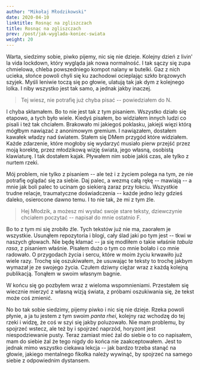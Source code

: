 ```yaml
---
author: "Mikołaj Młodzikowski"
date: 2020-04-10
linktitle: Rosnąc na zgliszczach
title: Rosnąc na zgliszczach
prev: /post/jak-wyglada-koniec-swiata
weight: 20
---
```


Warta, siedzimy sobie, piwko pijemy, nic się nie dzieje. Kolejny dzień z livin' la vida lockdown, który wygląda jak nowa normalność. I tak sączy się zupa chmielowa, chleba powszedniego kompot nalany w butelki. Gaz z nich ucieka, słońce powoli chyli się ku zachodowi ocieplając szkło brązowych szyjek. Myśli leniwie toczą się po głowie, ulatują tak jak dym z kolejnego lolka. I niby wszystko jest tak samo, a jednak jakby inaczej.

> Tej wiesz, nie potrafię już chyba pisać -- powiedziałem do N.

I chyba skłamałem. Bo to nie jest tak z tym pisaniem. Wszystko działo się etapowo, a tych było wiele. Kiedyś pisałem, bo widziałem innych ludzi co pisali i też tak chciałem. Brakowało mi jakiegoś poklasku, jakiejś więzi którą mógłbym nawiązać z anonimowym gremium. I nawiązałem, dostałem kawałek władzy nad światem. Stałem się DMem przygód które widziałem. Każde zdarzenie, które mogłoby się wydarzyć musiało pierw przejść przez moją korektę, przez młodzikową wizję świata, jego własną, osobistą klawiaturę. I tak dostałem kajak. Pływałem nim sobie jakiś czas, ale tylko z nurtem rzeki.

Mój problem, nie tylko z pisaniem -- ale też i z życiem polega na tym, ze nie potrafię oglądać się za siebie. Daj palec, a wezmą całą rękę -- mawiają -- a mnie jak boli palec to ucinam go siekierą zaraz przy łokciu. Wszystkie trudne relacje, traumatyczne doświadczenia -- każde jedno leży gdzieś daleko, osierocone dawno temu. I to nie tak, że mi z tym źle.

> Hej Młodzik, a możesz mi wysłać swoje stare teksty, dziewczynie chciałem poczytać -- napisał do mnie ostatnio F.

Bo to z tym mi się zrobiło źle. Tych tekstów już nie ma, zaorałem je wszystkie. Usunąłem repozytoria i blogi, cały ślad jaki po tym jest -- tkwi w naszych głowach. Nie będę kłamać -- ja się modliłem o takie właśnie _tabula rasa_, z pisaniem właśnie. Pisałem dużo o tym co mnie bolało i co mnie radowało. O przygodach życia i sercu, które w moim życiu krwawiło już wiele razy. Trochę się oszukiwałem, że usuwając te teksty to trochę jakbym wymazał je ze swojego życia. Czułem dziwny ciężar wraz z każdą kolejną publikacją. Tonąłem w swoim własnym bagnie.

W końcu się go pozbyłem wraz z wieloma wspomnieniami. Przestałem się wiecznie mierzyć z własną wizją świata, z próbami oszukiwania się, że tekst może coś zmienić.

No bo tak sobie siedzimy, pijemy piwko i nic się nie dzieje. Rzeka powoli płynie, a ja tu jestem z tym swoim _panta rhei_, kolejny raz wchodzę do tej rzeki i widzę, że coś w szyi się jakby poluzowało. Nie mam problemu, by spojrzeć wstecz, ale też by i spojrzeć naprzód, horyzont jest niespodziewanie pusty. Teraz zamiast mieć żal do siebie o to co napisałem, mam do siebie żal że tego nigdy do końca nie zaakceptowałem. Jest to jednak mimo wszystko ciekawa lekcja -- jak bardzo trzeba stanąć na głowie, jakiego mentalnego fikołka należy wywinąć, by spojrzeć na samego siebie z odpowiednim dystansem.

